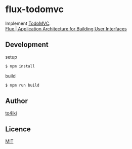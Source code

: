 flux-todomvc
=============

Implement [TodoMVC](http://todomvc.com/).  
[Flux | Application Architecture for Building User Interfaces](http://facebook.github.io/flux/docs/todo-list.html)

## Development

setup

```sh
$ npm install
```

build

```sh
$ npm run build
```

## Author

[to4iki](https://github.com/to4iki)

## Licence

[MIT](http://to4iki.mit-license.org/)

[license-url]: http://to4iki.mit-license.org/
[license-image]: http://img.shields.io/badge/license-MIT-brightgreen.svg
